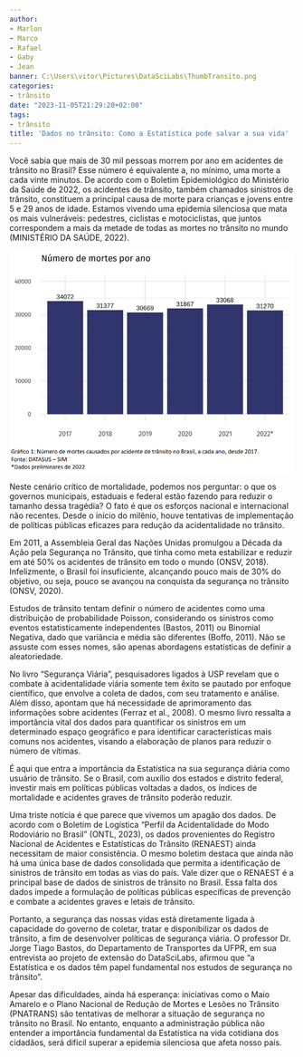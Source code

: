```yaml
---
author: 
- Marlon
- Marco
- Rafael
- Gaby
- Jean
banner: C:\Users\vitor\Pictures\DataSciLabs\ThumbTransito.png
categories:
- trânsito
date: "2023-11-05T21:29:20+02:00"
tags:
- trânsito
title: 'Dados no trânsito: Como a Estatística pode salvar a sua vida'
---
```


Você sabia que mais de 30 mil pessoas morrem por ano em acidentes de trânsito no Brasil? Esse número é equivalente a, no mínimo, uma morte a cada vinte minutos. De acordo com o Boletim Epidemiológico do Ministério da Saúde de 2022, os acidentes de
trânsito, também chamados sinistros de trânsito, constituem a principal causa de morte para crianças e jovens entre 5 e 29 anos de idade. Estamos vivendo uma epidemia silenciosa que mata os mais vulneráveis: pedestres, ciclistas e motociclistas, que juntos correspondem a mais da metade de todas as mortes no trânsito no mundo (MINISTÉRIO DA SAÚDE, 2022).


![GráficoTrânsito](https://github.com/VitorKiemo/DataScilabs/blob/main/post4/GraficoTransito.png?raw=true)

Neste cenário crítico de mortalidade, podemos nos perguntar: o que os governos municipais, estaduais e federal estão fazendo para reduzir o tamanho dessa tragédia? O fato é que os esforços nacional e internacional não recentes. Desde o início do milênio, houve tentativas de implementação de políticas públicas eficazes para redução da acidentalidade no trânsito. 

Em 2011, a Assembleia Geral das Nações Unidas promulgou a Década da Ação pela Segurança no Trânsito, que tinha como meta estabilizar e reduzir em até 50% os acidentes de trânsito em todo o mundo (ONSV, 2018). Infelizmente, o Brasil foi insuficiente, alcançando pouco mais de 30% do objetivo, ou seja, pouco se avançou na conquista da segurança no trânsito (ONSV, 2020). 

Estudos de trânsito tentam definir o número de acidentes como uma distribuição de probabilidade Poisson, considerando os sinistros como eventos estatisticamente independentes (Bastos, 2011) ou Binomial Negativa, dado que variância e média são
diferentes (Boffo, 2011). Não se assuste com esses nomes, são apenas abordagens estatísticas de definir a aleatoriedade.

No livro “Segurança Viária”, pesquisadores ligados à USP revelam que o combate à acidentalidade viária somente tem êxito se pautado por enfoque científico, que envolve a coleta de dados, com seu tratamento e análise. Além disso, apontam que há
necessidade de aprimoramento das informações sobre acidentes (Ferraz et al., 2008). O mesmo livro ressalta a importância vital dos dados para quantificar os sinistros em um determinado espaço geográfico e para identificar características mais comuns nos
acidentes, visando a elaboração de planos para reduzir o número de vítimas. 

É aqui que entra a importância da Estatística na sua segurança diária como usuário de trânsito. Se o Brasil, com auxílio dos estados e distrito federal, investir mais em políticas públicas voltadas a dados, os índices de mortalidade e acidentes graves de trânsito poderão reduzir. 

Uma triste notícia é que parece que vivemos um apagão dos dados. De acordo com o Boletim de Logística “Perfil da Acidentalidade do Modo Rodoviário no Brasil” (ONTL, 2023), os dados provenientes do Registro Nacional de Acidentes e Estatísticas do Trânsito (RENAEST) ainda necessitam de maior consistência. O mesmo boletim destaca que ainda não há uma única base de dados consolidada que permita a identificação de sinistros de trânsito em todas as vias do país. Vale dizer que o RENAEST é a principal base de dados de sinistros de trânsito no Brasil. Essa falta dos dados impede a formulação de políticas públicas específicas de prevenção e combate a acidentes graves e letais de trânsito. 

Portanto, a segurança das nossas vidas está diretamente ligada à capacidade do governo de coletar, tratar e disponibilizar os dados de trânsito, a fim de desenvolver políticas de segurança viária. O professor Dr. Jorge Tiago Bastos, do Departamento de Transportes da UFPR, em sua entrevista ao projeto de extensão do DataSciLabs, afirmou que “a Estatística e os dados têm papel fundamental nos estudos de segurança no trânsito”. 

Apesar das dificuldades, ainda há esperança: iniciativas como o Maio Amarelo e o Plano Nacional de Redução de Mortes e Lesões no Trânsito (PNATRANS) são tentativas de melhorar a situação de segurança no trânsito no Brasil. No entanto, enquanto a administração pública não entender a importância fundamental da Estatística na vida cotidiana dos cidadãos, será difícil superar a epidemia silenciosa que afeta nosso país.